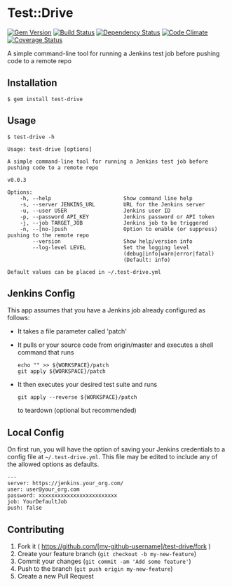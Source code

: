 # Test::Drive

[![Gem Version](http://img.shields.io/gem/v/test-drive.svg)][gem]
[![Build Status](http://img.shields.io/travis/amplify-education/test-drive.svg)][travis]
[![Dependency Status](http://img.shields.io/gemnasium/amplify-education/test-drive.svg)][gemnasium]
[![Code Climate](http://img.shields.io/codeclimate/github/amplify-education/test-drive/badges/gpa.svg)][codeclimate]
[![Coverage Status](https://coveralls.io/repos/amplify-education/test-drive/badge.svg)][testcoverage]

[gem]: https://rubygems.org/gems/test-drive
[travis]: http://travis-ci.org/amplify-education/test-drive
[gemnasium]: https://gemnasium.com/amplify-education/test-drive
[codeclimate]: https://codeclimate.com/github/amplify-education/test-drive
[testcoverage]: https://coveralls.io/r/amplify-education/test-drive

A simple command-line tool for running a Jenkins test job before pushing code to a remote repo

## Installation

    $ gem install test-drive

## Usage

    $ test-drive -h
    
    Usage: test-drive [options]
    
    A simple command-line tool for running a Jenkins test job before pushing code to a remote repo
    
    v0.0.3
    
    Options:
        -h, --help                       Show command line help
        -s, --server JENKINS_URL         URL for the Jenkins server
        -u, --user USER                  Jenkins user ID
        -p, --password API_KEY           Jenkins password or API token
        -j, --job TARGET_JOB             Jenkins job to be triggered
        -n, --[no-]push                  Option to enable (or suppress) pushing to the remote repo
            --version                    Show help/version info
            --log-level LEVEL            Set the logging level
                                         (debug|info|warn|error|fatal)
                                         (Default: info)
    
    Default values can be placed in ~/.test-drive.yml

## Jenkins Config

This app assumes that you have a Jenkins job already configured as follows:

* It takes a file parameter called 'patch'
* It pulls or your source code from origin/master and executes a shell command that runs


      echo "" >> ${WORKSPACE}/patch
      git apply ${WORKSPACE}/patch

* It then executes your desired test suite and runs


      git apply --reverse ${WORKSPACE}/patch

  to teardown (optional but recommended)

## Local Config

On first run, you will have the option of saving your Jenkins credentials to a config 
file at `~/.test-drive.yml`. This file may be edited to include any of the allowed 
options as defaults.

    ---
    server: https://jenkins.your_org.com/
    user: user@your_org.com
    password: xxxxxxxxxxxxxxxxxxxxxxxxx
    job: YourDefaultJob
    push: false

## Contributing

1. Fork it ( https://github.com/[my-github-username]/test-drive/fork )
2. Create your feature branch (`git checkout -b my-new-feature`)
3. Commit your changes (`git commit -am 'Add some feature'`)
4. Push to the branch (`git push origin my-new-feature`)
5. Create a new Pull Request

